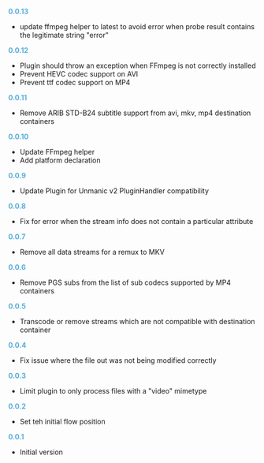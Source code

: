 
**<span style="color:#56adda">0.0.13</span>**
- update ffmpeg helper to latest to avoid error when probe result contains the legitimate string "error"

**<span style="color:#56adda">0.0.12</span>**
- Plugin should throw an exception when FFmpeg is not correctly installed
- Prevent HEVC codec support on AVI
- Prevent ttf codec support on MP4

**<span style="color:#56adda">0.0.11</span>**
- Remove ARIB STD-B24 subtitle support from avi, mkv, mp4 destination containers

**<span style="color:#56adda">0.0.10</span>**
- Update FFmpeg helper
- Add platform declaration

**<span style="color:#56adda">0.0.9</span>**
- Update Plugin for Unmanic v2 PluginHandler compatibility

**<span style="color:#56adda">0.0.8</span>**
- Fix for error when the stream info does not contain a particular attribute

**<span style="color:#56adda">0.0.7</span>**
- Remove all data streams for a remux to MKV

**<span style="color:#56adda">0.0.6</span>**
- Remove PGS subs from the list of sub codecs supported by MP4 containers

**<span style="color:#56adda">0.0.5</span>**
- Transcode or remove streams which are not compatible with destination container

**<span style="color:#56adda">0.0.4</span>**
- Fix issue where the file out was not being modified correctly

**<span style="color:#56adda">0.0.3</span>**
- Limit plugin to only process files with a "video" mimetype

**<span style="color:#56adda">0.0.2</span>**
- Set teh initial flow position

**<span style="color:#56adda">0.0.1</span>**
- Initial version
